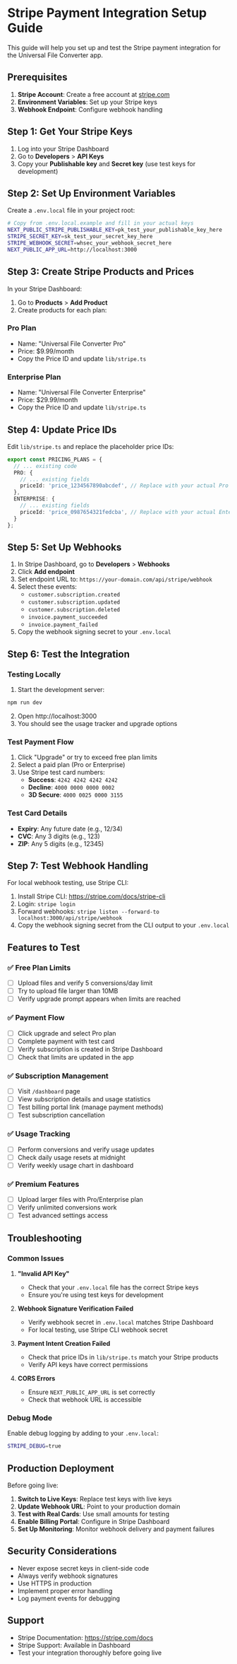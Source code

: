 # Stripe Payment Integration Setup Guide

This guide will help you set up and test the Stripe payment integration for the Universal File Converter app.

## Prerequisites

1. **Stripe Account**: Create a free account at [stripe.com](https://stripe.com)
2. **Environment Variables**: Set up your Stripe keys
3. **Webhook Endpoint**: Configure webhook handling

## Step 1: Get Your Stripe Keys

1. Log into your Stripe Dashboard
2. Go to **Developers** > **API Keys**
3. Copy your **Publishable key** and **Secret key** (use test keys for development)

## Step 2: Set Up Environment Variables

Create a `.env.local` file in your project root:

```bash
# Copy from .env.local.example and fill in your actual keys
NEXT_PUBLIC_STRIPE_PUBLISHABLE_KEY=pk_test_your_publishable_key_here
STRIPE_SECRET_KEY=sk_test_your_secret_key_here
STRIPE_WEBHOOK_SECRET=whsec_your_webhook_secret_here
NEXT_PUBLIC_APP_URL=http://localhost:3000
```

## Step 3: Create Stripe Products and Prices

In your Stripe Dashboard:

1. Go to **Products** > **Add Product**
2. Create products for each plan:

### Pro Plan
- Name: "Universal File Converter Pro"
- Price: $9.99/month
- Copy the Price ID and update `lib/stripe.ts`

### Enterprise Plan
- Name: "Universal File Converter Enterprise"  
- Price: $29.99/month
- Copy the Price ID and update `lib/stripe.ts`

## Step 4: Update Price IDs

Edit `lib/stripe.ts` and replace the placeholder price IDs:

```typescript
export const PRICING_PLANS = {
  // ... existing code
  PRO: {
    // ... existing fields
    priceId: 'price_1234567890abcdef', // Replace with your actual Pro price ID
  },
  ENTERPRISE: {
    // ... existing fields  
    priceId: 'price_0987654321fedcba', // Replace with your actual Enterprise price ID
  }
};
```

## Step 5: Set Up Webhooks

1. In Stripe Dashboard, go to **Developers** > **Webhooks**
2. Click **Add endpoint**
3. Set endpoint URL to: `https://your-domain.com/api/stripe/webhook`
4. Select these events:
   - `customer.subscription.created`
   - `customer.subscription.updated`
   - `customer.subscription.deleted`
   - `invoice.payment_succeeded`
   - `invoice.payment_failed`
5. Copy the webhook signing secret to your `.env.local`

## Step 6: Test the Integration

### Testing Locally

1. Start the development server:
```bash
npm run dev
```

2. Open http://localhost:3000
3. You should see the usage tracker and upgrade options

### Test Payment Flow

1. Click "Upgrade" or try to exceed free plan limits
2. Select a paid plan (Pro or Enterprise)
3. Use Stripe test card numbers:
   - **Success**: `4242 4242 4242 4242`
   - **Decline**: `4000 0000 0000 0002`
   - **3D Secure**: `4000 0025 0000 3155`

### Test Card Details
- **Expiry**: Any future date (e.g., 12/34)
- **CVC**: Any 3 digits (e.g., 123)
- **ZIP**: Any 5 digits (e.g., 12345)

## Step 7: Test Webhook Handling

For local webhook testing, use Stripe CLI:

1. Install Stripe CLI: https://stripe.com/docs/stripe-cli
2. Login: `stripe login`
3. Forward webhooks: `stripe listen --forward-to localhost:3000/api/stripe/webhook`
4. Copy the webhook signing secret from the CLI output to your `.env.local`

## Features to Test

### ✅ Free Plan Limits
- [ ] Upload files and verify 5 conversions/day limit
- [ ] Try to upload file larger than 10MB
- [ ] Verify upgrade prompt appears when limits are reached

### ✅ Payment Flow
- [ ] Click upgrade and select Pro plan
- [ ] Complete payment with test card
- [ ] Verify subscription is created in Stripe Dashboard
- [ ] Check that limits are updated in the app

### ✅ Subscription Management
- [ ] Visit `/dashboard` page
- [ ] View subscription details and usage statistics
- [ ] Test billing portal link (manage payment methods)
- [ ] Test subscription cancellation

### ✅ Usage Tracking
- [ ] Perform conversions and verify usage updates
- [ ] Check daily usage resets at midnight
- [ ] Verify weekly usage chart in dashboard

### ✅ Premium Features
- [ ] Upload larger files with Pro/Enterprise plan
- [ ] Verify unlimited conversions work
- [ ] Test advanced settings access

## Troubleshooting

### Common Issues

1. **"Invalid API Key"**
   - Check that your `.env.local` file has the correct Stripe keys
   - Ensure you're using test keys for development

2. **Webhook Signature Verification Failed**
   - Verify webhook secret in `.env.local` matches Stripe Dashboard
   - For local testing, use Stripe CLI webhook secret

3. **Payment Intent Creation Failed**
   - Check that price IDs in `lib/stripe.ts` match your Stripe products
   - Verify API keys have correct permissions

4. **CORS Errors**
   - Ensure `NEXT_PUBLIC_APP_URL` is set correctly
   - Check that webhook URL is accessible

### Debug Mode

Enable debug logging by adding to your `.env.local`:
```bash
STRIPE_DEBUG=true
```

## Production Deployment

Before going live:

1. **Switch to Live Keys**: Replace test keys with live keys
2. **Update Webhook URL**: Point to your production domain
3. **Test with Real Cards**: Use small amounts for testing
4. **Enable Billing Portal**: Configure in Stripe Dashboard
5. **Set Up Monitoring**: Monitor webhook delivery and payment failures

## Security Considerations

- Never expose secret keys in client-side code
- Always verify webhook signatures
- Use HTTPS in production
- Implement proper error handling
- Log payment events for debugging

## Support

- Stripe Documentation: https://stripe.com/docs
- Stripe Support: Available in Dashboard
- Test your integration thoroughly before going live
